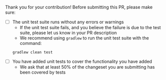 Thank you for your contribution! Before submitting this PR, please make sure:

- [ ] The unit test suite runs without any errors or warnings 
    - If the unit test suite fails, and you believe the failure is due to the test suite, please let us know in your PR description
    - We recommend using `gradlew` to run the unit test suite with the command:
    ```
    gradlew clean test
    ```
- [ ] You have added unit tests to cover the functionality you have added
    - We ask that at least 50% of the changeset you are submitting has been covered by tests
